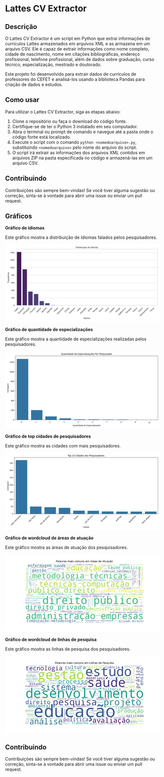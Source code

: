 # Lattes CV Extractor

## Descrição

O Lattes CV Extractor é um script em Python que extrai informações de currículos Lattes armazenados em arquivos XML e as armazena em um arquivo CSV. Ele é capaz de extrair informações como nome completo, cidade de nascimento, nome em citações bibliográficas, endereço profissional, telefone profissional, além de dados sobre graduação, curso técnico, especialização, mestrado e doutorado.

Este projeto foi desenvolvido para extrair dados de currículos de professores do CEFET e analisá-los usando a biblioteca Pandas para criação de dados e estudos.

## Como usar

Para utilizar o Lattes CV Extractor, siga as etapas abaixo:

1. Clone o repositório ou faça o download do código fonte.
2. Certifique-se de ter o Python 3 instalado em seu computador.
3. Abra o terminal ou prompt de comando e navegue até a pasta onde o código fonte está localizado.
4. Execute o script com o comando `python <nomedoarquivo>.py`, substituindo `<nomedoarquivo>` pelo nome do arquivo do script.
5. O script irá extrair as informações dos arquivos XML contidos em arquivos ZIP na pasta especificada no código e armazená-las em um arquivo CSV.

## Contribuindo

Contribuições são sempre bem-vindas! Se você tiver alguma sugestão ou correção, sinta-se à vontade para abrir uma issue ou enviar um pull request.

## Gráficos

**Gráfico de idiomas**

Este gráfico mostra a distribuição de idiomas falados pelos pesquisadores.

[![Gráfico de idiomas](grafico_idiomas.png)](grafico_idiomas.png)

**Gráfico de quantidade de especializações**

Este gráfico mostra a quantidade de especializações realizadas pelos pesquisadores.

[![Gráfico de quantidade de especializações](quantidade_especializacoes.png)](quantidade_especializacoes.png)

**Gráfico de top cidades de pesquisadores**

Este gráfico mostra as cidades com mais pesquisadores.

[![Gráfico de top cidades de pesquisadores](top_cidades_pesquisadores.png)](top_cidades_pesquisadores.png)

**Gráfico de wordcloud de áreas de atuação**

Este gráfico mostra as áreas de atuação dos pesquisadores.

[![Gráfico de wordcloud de áreas de atuação](wordcloud_areas_atuacao.png)](wordcloud_areas_atuacao.png)

**Gráfico de wordcloud de linhas de pesquisa**

Este gráfico mostra as linhas de pesquisa dos pesquisadores.

[![Gráfico de wordcloud de linhas de pesquisa](wordcloud_linhas_pesquisa.png)](wordcloud_linhas_pesquisa.png)

## Contribuindo

Contribuições são sempre bem-vindas! Se você tiver alguma sugestão ou correção, sinta-se à vontade para abrir uma issue ou enviar um pull request.
